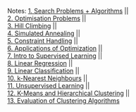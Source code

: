 Notes:
[1. Search Problems + Algorithms](1.%20Search%20Problems%20+%20Algorithms.md)  ||  
[2. Optimisation Problems](2.%20Optimisation%20Problems.md)  ||  
[3. Hill Climbing](3.%20Hill%20Climbing.md)  ||  
[4. Simulated Annealing](4.%20Simulated%20Annealing.md)  ||  
[5. Constraint Handling](5.%20Constraint%20Handling.md)  ||  
[6. Applications of Optimization](6.%20Applications%20of%20Optimization.md)  ||  
[7. Intro to Supervised Learning](7.%20Intro%20to%20Supervised%20Learning.md)  ||  
[8. Linear Regression](8.%20Linear%20Regression.md)  ||  
[9. Linear Classification](9.%20Linear%20Classification.md)  ||  
[10. k-Nearest Neighbours](10.%20k-Nearest%20Neighbours.md)  ||  
[11. Unsupervised Learning](11.%20Unsupervised%20Learning.md)  ||  
[12. K-Means and Hierarchical Clustering](12.%20K-Means%20and%20Hierarchical%20Clustering.md)  ||  
[13. Evaluation of Clustering Algorithms](13.%20Evaluation%20of%20Clustering%20Algorithms.md)
